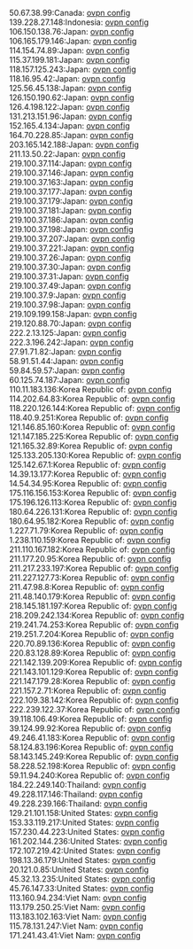 50.67.38.99:Canada: [ovpn config](vpn/50_67_38_99.ovpn)  
139.228.27.148:Indonesia: [ovpn config](vpn/139_228_27_148.ovpn)  
106.150.138.76:Japan: [ovpn config](vpn/106_150_138_76.ovpn)  
106.165.179.146:Japan: [ovpn config](vpn/106_165_179_146.ovpn)  
114.154.74.89:Japan: [ovpn config](vpn/114_154_74_89.ovpn)  
115.37.199.181:Japan: [ovpn config](vpn/115_37_199_181.ovpn)  
118.157.125.243:Japan: [ovpn config](vpn/118_157_125_243.ovpn)  
118.16.95.42:Japan: [ovpn config](vpn/118_16_95_42.ovpn)  
125.56.45.138:Japan: [ovpn config](vpn/125_56_45_138.ovpn)  
126.150.190.62:Japan: [ovpn config](vpn/126_150_190_62.ovpn)  
126.4.198.122:Japan: [ovpn config](vpn/126_4_198_122.ovpn)  
131.213.151.96:Japan: [ovpn config](vpn/131_213_151_96.ovpn)  
152.165.4.134:Japan: [ovpn config](vpn/152_165_4_134.ovpn)  
164.70.228.85:Japan: [ovpn config](vpn/164_70_228_85.ovpn)  
203.165.142.188:Japan: [ovpn config](vpn/203_165_142_188.ovpn)  
211.13.50.22:Japan: [ovpn config](vpn/211_13_50_22.ovpn)  
219.100.37.114:Japan: [ovpn config](vpn/219_100_37_114.ovpn)  
219.100.37.146:Japan: [ovpn config](vpn/219_100_37_146.ovpn)  
219.100.37.163:Japan: [ovpn config](vpn/219_100_37_163.ovpn)  
219.100.37.177:Japan: [ovpn config](vpn/219_100_37_177.ovpn)  
219.100.37.179:Japan: [ovpn config](vpn/219_100_37_179.ovpn)  
219.100.37.181:Japan: [ovpn config](vpn/219_100_37_181.ovpn)  
219.100.37.186:Japan: [ovpn config](vpn/219_100_37_186.ovpn)  
219.100.37.198:Japan: [ovpn config](vpn/219_100_37_198.ovpn)  
219.100.37.207:Japan: [ovpn config](vpn/219_100_37_207.ovpn)  
219.100.37.221:Japan: [ovpn config](vpn/219_100_37_221.ovpn)  
219.100.37.26:Japan: [ovpn config](vpn/219_100_37_26.ovpn)  
219.100.37.30:Japan: [ovpn config](vpn/219_100_37_30.ovpn)  
219.100.37.31:Japan: [ovpn config](vpn/219_100_37_31.ovpn)  
219.100.37.49:Japan: [ovpn config](vpn/219_100_37_49.ovpn)  
219.100.37.9:Japan: [ovpn config](vpn/219_100_37_9.ovpn)  
219.100.37.98:Japan: [ovpn config](vpn/219_100_37_98.ovpn)  
219.109.199.158:Japan: [ovpn config](vpn/219_109_199_158.ovpn)  
219.120.88.70:Japan: [ovpn config](vpn/219_120_88_70.ovpn)  
222.2.13.125:Japan: [ovpn config](vpn/222_2_13_125.ovpn)  
222.3.196.242:Japan: [ovpn config](vpn/222_3_196_242.ovpn)  
27.91.71.82:Japan: [ovpn config](vpn/27_91_71_82.ovpn)  
58.91.51.44:Japan: [ovpn config](vpn/58_91_51_44.ovpn)  
59.84.59.57:Japan: [ovpn config](vpn/59_84_59_57.ovpn)  
60.125.74.187:Japan: [ovpn config](vpn/60_125_74_187.ovpn)  
110.11.183.136:Korea Republic of: [ovpn config](vpn/110_11_183_136.ovpn)  
114.202.64.83:Korea Republic of: [ovpn config](vpn/114_202_64_83.ovpn)  
118.220.126.144:Korea Republic of: [ovpn config](vpn/118_220_126_144.ovpn)  
118.40.9.251:Korea Republic of: [ovpn config](vpn/118_40_9_251.ovpn)  
121.146.85.160:Korea Republic of: [ovpn config](vpn/121_146_85_160.ovpn)  
121.147.185.225:Korea Republic of: [ovpn config](vpn/121_147_185_225.ovpn)  
121.165.32.89:Korea Republic of: [ovpn config](vpn/121_165_32_89.ovpn)  
125.133.205.130:Korea Republic of: [ovpn config](vpn/125_133_205_130.ovpn)  
125.142.67.1:Korea Republic of: [ovpn config](vpn/125_142_67_1.ovpn)  
14.39.13.177:Korea Republic of: [ovpn config](vpn/14_39_13_177.ovpn)  
14.54.34.95:Korea Republic of: [ovpn config](vpn/14_54_34_95.ovpn)  
175.116.156.153:Korea Republic of: [ovpn config](vpn/175_116_156_153.ovpn)  
175.196.126.113:Korea Republic of: [ovpn config](vpn/175_196_126_113.ovpn)  
180.64.226.131:Korea Republic of: [ovpn config](vpn/180_64_226_131.ovpn)  
180.64.95.182:Korea Republic of: [ovpn config](vpn/180_64_95_182.ovpn)  
1.227.71.79:Korea Republic of: [ovpn config](vpn/1_227_71_79.ovpn)  
1.238.110.159:Korea Republic of: [ovpn config](vpn/1_238_110_159.ovpn)  
211.110.167.182:Korea Republic of: [ovpn config](vpn/211_110_167_182.ovpn)  
211.177.20.95:Korea Republic of: [ovpn config](vpn/211_177_20_95.ovpn)  
211.217.233.197:Korea Republic of: [ovpn config](vpn/211_217_233_197.ovpn)  
211.227.127.73:Korea Republic of: [ovpn config](vpn/211_227_127_73.ovpn)  
211.47.98.8:Korea Republic of: [ovpn config](vpn/211_47_98_8.ovpn)  
211.48.140.179:Korea Republic of: [ovpn config](vpn/211_48_140_179.ovpn)  
218.145.181.197:Korea Republic of: [ovpn config](vpn/218_145_181_197.ovpn)  
218.209.242.134:Korea Republic of: [ovpn config](vpn/218_209_242_134.ovpn)  
219.241.74.253:Korea Republic of: [ovpn config](vpn/219_241_74_253.ovpn)  
219.251.7.204:Korea Republic of: [ovpn config](vpn/219_251_7_204.ovpn)  
220.70.89.136:Korea Republic of: [ovpn config](vpn/220_70_89_136.ovpn)  
220.83.128.89:Korea Republic of: [ovpn config](vpn/220_83_128_89.ovpn)  
221.142.139.209:Korea Republic of: [ovpn config](vpn/221_142_139_209.ovpn)  
221.143.101.129:Korea Republic of: [ovpn config](vpn/221_143_101_129.ovpn)  
221.147.179.28:Korea Republic of: [ovpn config](vpn/221_147_179_28.ovpn)  
221.157.2.71:Korea Republic of: [ovpn config](vpn/221_157_2_71.ovpn)  
222.109.38.142:Korea Republic of: [ovpn config](vpn/222_109_38_142.ovpn)  
222.239.122.37:Korea Republic of: [ovpn config](vpn/222_239_122_37.ovpn)  
39.118.106.49:Korea Republic of: [ovpn config](vpn/39_118_106_49.ovpn)  
39.124.99.92:Korea Republic of: [ovpn config](vpn/39_124_99_92.ovpn)  
49.246.41.183:Korea Republic of: [ovpn config](vpn/49_246_41_183.ovpn)  
58.124.83.196:Korea Republic of: [ovpn config](vpn/58_124_83_196.ovpn)  
58.143.145.249:Korea Republic of: [ovpn config](vpn/58_143_145_249.ovpn)  
58.228.52.198:Korea Republic of: [ovpn config](vpn/58_228_52_198.ovpn)  
59.11.94.240:Korea Republic of: [ovpn config](vpn/59_11_94_240.ovpn)  
184.22.249.140:Thailand: [ovpn config](vpn/184_22_249_140.ovpn)  
49.228.117.146:Thailand: [ovpn config](vpn/49_228_117_146.ovpn)  
49.228.239.166:Thailand: [ovpn config](vpn/49_228_239_166.ovpn)  
129.21.101.158:United States: [ovpn config](vpn/129_21_101_158.ovpn)  
153.33.119.217:United States: [ovpn config](vpn/153_33_119_217.ovpn)  
157.230.44.223:United States: [ovpn config](vpn/157_230_44_223.ovpn)  
161.202.144.236:United States: [ovpn config](vpn/161_202_144_236.ovpn)  
172.107.219.42:United States: [ovpn config](vpn/172_107_219_42.ovpn)  
198.13.36.179:United States: [ovpn config](vpn/198_13_36_179.ovpn)  
20.121.0.85:United States: [ovpn config](vpn/20_121_0_85.ovpn)  
45.32.13.235:United States: [ovpn config](vpn/45_32_13_235.ovpn)  
45.76.147.33:United States: [ovpn config](vpn/45_76_147_33.ovpn)  
113.160.94.234:Viet Nam: [ovpn config](vpn/113_160_94_234.ovpn)  
113.179.250.25:Viet Nam: [ovpn config](vpn/113_179_250_25.ovpn)  
113.183.102.163:Viet Nam: [ovpn config](vpn/113_183_102_163.ovpn)  
115.78.131.247:Viet Nam: [ovpn config](vpn/115_78_131_247.ovpn)  
171.241.43.41:Viet Nam: [ovpn config](vpn/171_241_43_41.ovpn)  
